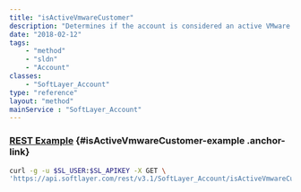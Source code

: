 ```yaml
---
title: "isActiveVmwareCustomer"
description: "Determines if the account is considered an active VMware customer and as such eligible to order VMware restricted products. This result is cached for up to 60 seconds. "
date: "2018-02-12"
tags:
    - "method"
    - "sldn"
    - "Account"
classes:
    - "SoftLayer_Account"
type: "reference"
layout: "method"
mainService : "SoftLayer_Account"
---
```


### [REST Example](#isActiveVmwareCustomer-example) <a href="/article/rest/"><i class="fas fa-question"></i></a> {#isActiveVmwareCustomer-example .anchor-link} 
```bash
curl -g -u $SL_USER:$SL_APIKEY -X GET \
'https://api.softlayer.com/rest/v3.1/SoftLayer_Account/isActiveVmwareCustomer'
```
